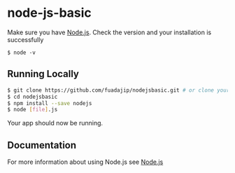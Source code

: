 # node-js-basic

Make sure you have [Node.js](http://nodejs.org/).
Check the version and your installation is successfully
```
$ node -v
```

## Running Locally

```sh
$ git clone https://github.com/fuadajip/nodejsbasic.git # or clone your own fork
$ cd nodejsbasic
$ npm install --save nodejs
$ node [file].js
```

Your app should now be running.

## Documentation

For more information about using Node.js see [Node.js](http://nodejs.org/)
